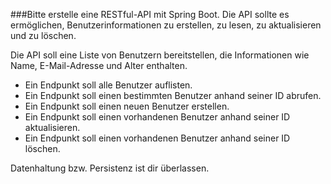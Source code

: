 ###Bitte erstelle eine RESTful-API mit Spring Boot. Die API sollte es ermöglichen, Benutzerinformationen zu erstellen, zu lesen, zu aktualisieren und zu löschen.

Die API soll eine Liste von Benutzern bereitstellen, die Informationen wie Name, E-Mail-Adresse und Alter enthalten.
- Ein Endpunkt soll alle Benutzer auflisten.
- Ein Endpunkt soll einen bestimmten Benutzer anhand seiner ID abrufen.
- Ein Endpunkt soll einen neuen Benutzer erstellen.
- Ein Endpunkt soll einen vorhandenen Benutzer anhand seiner ID aktualisieren.
- Ein Endpunkt soll einen vorhandenen Benutzer anhand seiner ID löschen.

Datenhaltung bzw. Persistenz ist dir überlassen.